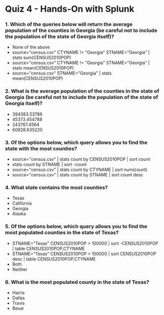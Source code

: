 # Quiz 4  - Hands-On with Splunk

### 1. Which of the queries below will return the average population of the counties in Georgia (be careful not to include the population of the state of Georgia itself)?

- None of the above
- source="census.csv" CTYNAME != "Georgia" STNAME="Georgia" | stats sum(CENSUS2010POP)
- source="census.csv" CTYNAME != "Georgia" STNAME="Georgia" | stats mean(CENSUS2010POP)
- source="census.csv" STNAME="Georgia" | stats mean(CENSUS2010POP)

### 2. What is the average population of the counties in the state of Georgia (be careful not to include the population of the state of Georgia itself)?

- 394383.53786
- 45373.454788
- 243767.4564
- 60928.635220

### 3. Of the options below, which query allows you to find the state with the most counties?

- source="census.csv" | stats count by CENSUS2010POP | sort count
- stats count by STNAME | sort -count
- source="census.csv" | stats count by CTYNAME | sort num(count)
- source="census.csv" | stats count by STNAME | sort count desc

### 4. What state contains the most counties?

- Texas
- California
- Georgia
- Alaska

### 5. Of the options below, which query allows you to find the most populated counties in the state of Texas?

- STNAME="Texas" CENSUS2010POP > 100000 | sort -CENSUS2010POP | table CENSUS2010POP,CTYNAME
- STNAME="Texas" CENSUS2010POP > 100000 | sort CENSUS2010POP desc | table CENSUS2010POP,CTYNAME
- Both
- Neither

### 6. What is the most populated county in the state of Texas?

- Harris
- Dallas
- Travis
- Bexar